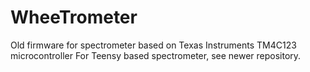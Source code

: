 # WheeTrometer
Old firmware for spectrometer based on Texas Instruments TM4C123 microcontroller
For Teensy based spectrometer, see newer repository.
